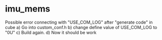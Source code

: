 # imu_mems


Possible error connecting with "USE_COM_LOG" after "generate code" in cube
 a) Go into custom_conf.h
 b) change define value of USE_COM_LOG to "0U"
 c) Build again.
 d) Now it should be work
